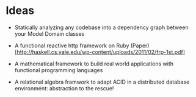 # Ideas

- Statically analyzing any codebase into a dependency graph between your Model Domain classes

- A functional reactive http framework on Ruby (Paper)[http://haskell.cs.yale.edu/wp-content/uploads/2011/02/frp-1st.pdf]

- A mathematical framework to build real world applications with functional programming languages

- A relational algebra framwork to adapt ACID in a distributed database environment: abstraction to the rescue!
